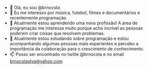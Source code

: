 - 👋 Olá, eu sou @brnocsta
- 👀 Eu me interesso por música, futebol, filmes e documentários e recentemente programação.
- 🌱 Atualmente estou aprendendo uma nova profissão! A área de programação me interessa muito porque acho incrível 
as pessoas poderem criar coisas que resolvem problemas.
- 💞️ Atualmente estou estudando sobre programação e estou acompanhando algumas pessoas mais experientes e percebo 
a importância da colaboração para o crescimento de conhecimento.
- 📫 Posso ser encontrado no twitte @brnocsta e no email brnocstaslva@yahoo.com

<!---
brnocsta/brnocsta is a ✨ special ✨ repository because its `README.md` (this file) appears on your GitHub profile.
You can click the Preview link to take a look at your changes.
--->
